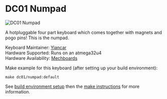 # DC01 Numpad

![DC01 Numpad](https://i.imgur.com/PTn0sp8.jpg)

A hotpluggable four part keyboard which comes together with magnets and pogo pins! This is the numpad.

Keyboard Maintainer: [Yiancar](https://github.com/yiancar)  
Hardware Supported: Runs on an atmega32u4  
Hardware Availability: [Mechboards](https://mechboards.co.uk/)  

Make example for this keyboard (after setting up your build environment):

    make dc01/numpad:default

See [build environment setup](https://docs.qmk.fm/#/getting_started_build_tools) then the [make instructions](https://docs.qmk.fm/#/getting_started_make_guide) for more information.

